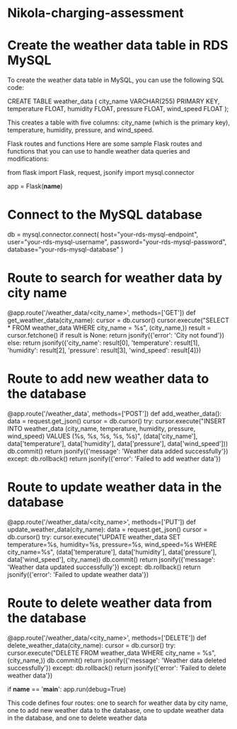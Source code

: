 # Nikola-charging-assessment

# Create the weather data table in RDS MySQL
To create the weather data table in MySQL, you can use the following SQL code:

CREATE TABLE weather_data (
    city_name VARCHAR(255) PRIMARY KEY,
    temperature FLOAT,
    humidity FLOAT,
    pressure FLOAT,
    wind_speed FLOAT
);

This creates a table with five columns: city_name (which is the primary key), temperature, humidity, pressure, and wind_speed.

Flask routes and functions
Here are some sample Flask routes and functions that you can use to handle weather data queries and modifications:

from flask import Flask, request, jsonify
import mysql.connector

app = Flask(__name__)

# Connect to the MySQL database
db = mysql.connector.connect(
    host="your-rds-mysql-endpoint",
    user="your-rds-mysql-username",
    password="your-rds-mysql-password",
    database="your-rds-mysql-database"
)

# Route to search for weather data by city name
@app.route('/weather_data/<city_name>', methods=['GET'])
def get_weather_data(city_name):
    cursor = db.cursor()
    cursor.execute("SELECT * FROM weather_data WHERE city_name = %s", (city_name,))
    result = cursor.fetchone()
    if result is None:
        return jsonify({'error': 'City not found'})
    else:
        return jsonify({'city_name': result[0], 'temperature': result[1], 'humidity': result[2], 'pressure': result[3], 'wind_speed': result[4]})

# Route to add new weather data to the database
@app.route('/weather_data', methods=['POST'])
def add_weather_data():
    data = request.get_json()
    cursor = db.cursor()
    try:
        cursor.execute("INSERT INTO weather_data (city_name, temperature, humidity, pressure, wind_speed) VALUES (%s, %s, %s, %s, %s)", (data['city_name'], data['temperature'], data['humidity'], data['pressure'], data['wind_speed']))
        db.commit()
        return jsonify({'message': 'Weather data added successfully'})
    except:
        db.rollback()
        return jsonify({'error': 'Failed to add weather data'})

# Route to update weather data in the database
@app.route('/weather_data/<city_name>', methods=['PUT'])
def update_weather_data(city_name):
    data = request.get_json()
    cursor = db.cursor()
    try:
        cursor.execute("UPDATE weather_data SET temperature=%s, humidity=%s, pressure=%s, wind_speed=%s WHERE city_name=%s", (data['temperature'], data['humidity'], data['pressure'], data['wind_speed'], city_name))
        db.commit()
        return jsonify({'message': 'Weather data updated successfully'})
    except:
        db.rollback()
        return jsonify({'error': 'Failed to update weather data'})

# Route to delete weather data from the database
@app.route('/weather_data/<city_name>', methods=['DELETE'])
def delete_weather_data(city_name):
    cursor = db.cursor()
    try:
        cursor.execute("DELETE FROM weather_data WHERE city_name = %s", (city_name,))
        db.commit()
        return jsonify({'message': 'Weather data deleted successfully'})
    except:
        db.rollback()
        return jsonify({'error': 'Failed to delete weather data'})

if __name__ == '__main__':
    app.run(debug=True)

This code defines four routes: one to search for weather data by city name, one to add new weather data to the database, one to update weather data in the database, and one to delete weather data
